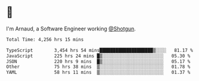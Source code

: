 # 👋

I'm Arnaud, a Software Engineer working [@Shotgun](https://shotgun.live).

<!--START_SECTION:waka-->

```txt
Total Time: 4,256 hrs 15 mins

TypeScript        3,454 hrs 54 mins████████████████████▒░░░░   81.17 %
JavaScript        225 hrs 24 mins █▒░░░░░░░░░░░░░░░░░░░░░░░   05.30 %
JSON              220 hrs 9 mins  █▒░░░░░░░░░░░░░░░░░░░░░░░   05.17 %
Other             75 hrs 38 mins  ▒░░░░░░░░░░░░░░░░░░░░░░░░   01.78 %
YAML              58 hrs 11 mins  ▒░░░░░░░░░░░░░░░░░░░░░░░░   01.37 %
```

<!--END_SECTION:waka-->
